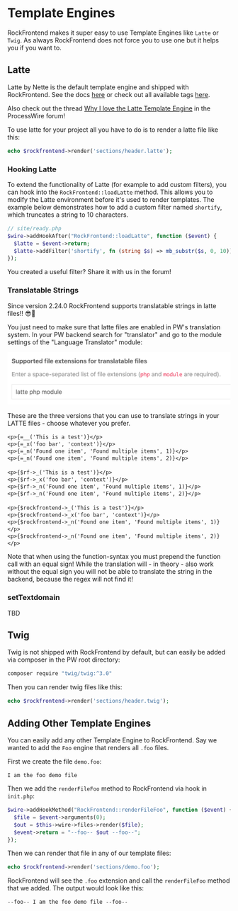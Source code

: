 # Template Engines

RockFrontend makes it super easy to use Template Engines like `Latte` or `Twig`. As always RockFrontend does not force you to use one but it helps you if you want to.

## Latte

Latte by Nette is the default template engine and shipped with RockFrontend. See the docs <a href=https://latte.nette.org/en/>here</a> or check out all available tags <a href=https://latte.nette.org/en/tags>here</a>.

Also check out the thread <a href=https://processwire.com/talk/topic/27367-why-i-love-the-latte-template-engine>Why I love the Latte Template Engine</a> in the ProcessWire forum!

To use latte for your project all you have to do is to render a latte file like this:

```php
echo $rockfrontend->render('sections/header.latte');
```

### Hooking Latte

To extend the functionality of Latte (for example to add custom filters), you can hook into the `RockFrontend::loadLatte` method. This allows you to modify the Latte environment before it's used to render templates. The example below demonstrates how to add a custom filter named `shortify`, which truncates a string to 10 characters.

```php
// site/ready.php
$wire->addHookAfter("RockFrontend::loadLatte", function ($event) {
  $latte = $event->return;
  $latte->addFilter('shortify', fn (string $s) => mb_substr($s, 0, 10));
});
```

You created a useful filter? Share it with us in the forum!

### Translatable Strings

Since version 2.24.0 RockFrontend supports translatable strings in latte files!! 😎🥳

You just need to make sure that latte files are enabled in PW's translation system. In your PW backend search for "translator" and go to the module settings of the "Language Translator" module:

<img src=translator.png class=blur>

These are the three versions that you can use to translate strings in your LATTE files - choose whatever you prefer.

```latte
<p>{=__('This is a test')}</p>
<p>{=_x('foo bar', 'context')}</p>
<p>{=_n('Found one item', 'Found multiple items', 1)}</p>
<p>{=_n('Found one item', 'Found multiple items', 2)}</p>

<p>{$rf->_('This is a test')}</p>
<p>{$rf->_x('foo bar', 'context')}</p>
<p>{$rf->_n('Found one item', 'Found multiple items', 1)}</p>
<p>{$rf->_n('Found one item', 'Found multiple items', 2)}</p>

<p>{$rockfrontend->_('This is a test')}</p>
<p>{$rockfrontend->_x('foo bar', 'context')}</p>
<p>{$rockfrontend->_n('Found one item', 'Found multiple items', 1)}</p>
<p>{$rockfrontend->_n('Found one item', 'Found multiple items', 2)}</p>
```

Note that when using the function-syntax you must prepend the function call with an equal sign! While the translation will - in theory - also work without the equal sign you will not be able to translate the string in the backend, because the regex will not find it!

### setTextdomain

TBD

## Twig

Twig is not shipped with RockFrontend by default, but can easily be added via composer in the PW root directory:

```sh
composer require "twig/twig:^3.0"
```

Then you can render twig files like this:

```php
echo $rockfrontend->render('sections/header.twig');
```

## Adding Other Template Engines

You can easily add any other Template Engine to RockFrontend. Say we wanted to add the `Foo` engine that renders all `.foo` files.

First we create the file `demo.foo`:

```latte
I am the foo demo file
```

Then we add the `renderFileFoo` method to RockFrontend via hook in `init.php`:

```php
$wire->addHookMethod("RockFrontend::renderFileFoo", function ($event) {
  $file = $event->arguments(0);
  $out = $this->wire->files->render($file);
  $event->return = "--foo-- $out --foo--";
});
```

Then we can render that file in any of our template files:

```php
echo $rockfrontend->render('sections/demo.foo');
```

RockFrontend will see the `.foo` extension and call the `renderFileFoo` method that we added. The output would look like this:

```latte
--foo-- I am the foo demo file --foo--
```
